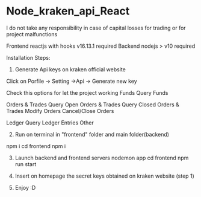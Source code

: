 # Node_kraken_api_React

I do not take any responsibility in case of capital losses for trading or for project malfunctions

Frontend reactjs with hooks v16.13.1 required
Backend nodejs > v10 required

Installation Steps:

1) Generate Api keys on kraken official website

Click on Porfile -> Setting ->Api -> Generate new key


Check this options for let the project working
Funds
 Query Funds
 
Orders & Trades
 Query Open Orders & Trades
 Query Closed Orders & Trades
 Modify Orders
 Cancel/Close Orders
 
Ledger
 Query Ledger Entries
Other 


2) Run on terminal in "frontend" folder and main folder(backend)
  
  npm i 
  cd frontend
  npm i
  
3) Launch backend and frontend servers
  nodemon app
  cd frontend
  npm run start

4) Insert on homepage the secret keys obtained on kraken website (step 1)

5) Enjoy :D


